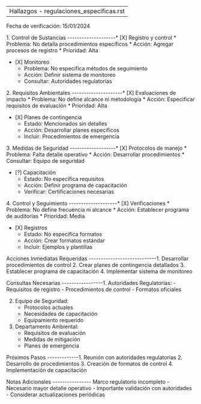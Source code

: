 |                                          |
|------------------------------------------|
| Hallazgos - regulaciones_especificas.rst |

Fecha de verificación: 15/01/2024

1\. Control de Sustancias --------------------\* \[X\] Registro y
control \* Problema: No detalla procedimientos específicos \* Acción:
Agregar procesos de registro \* Prioridad: Alta

- \[X\] Monitoreo  
  - Problema: No especifica métodos de seguimiento
  - Acción: Definir sistema de monitoreo
  - Consultar: Autoridades regulatorias

2\. Requisitos Ambientales ---------------------\* \[X\] Evaluaciones de
impacto \* Problema: No define alcance ni metodología \* Acción:
Especificar requisitos de evaluación \* Prioridad: Alta

- \[X\] Planes de contingencia  
  - Estado: Mencionados sin detalles
  - Acción: Desarrollar planes específicos
  - Incluir: Procedimientos de emergencia

3\. Medidas de Seguridad -------------------\* \[X\] Protocolos de
manejo \* Problema: Falta detalle operativo \* Acción: Desarrollar
procedimientos \* Consultar: Equipo de seguridad

- \[?\] Capacitación  
  - Estado: No especifica requisitos
  - Acción: Definir programa de capacitación
  - Verificar: Certificaciones necesarias

4\. Control y Seguimiento --------------------\* \[X\] Verificaciones \*
Problema: No define frecuencia ni alcance \* Acción: Establecer programa
de auditorías \* Prioridad: Media

- \[X\] Registros  
  - Estado: No especifica formatos
  - Acción: Crear formatos estándar
  - Incluir: Ejemplos y plantillas

Acciones Inmediatas Requeridas ----------------------------1.
Desarrollar procedimientos de control 2. Crear planes de contingencia
detallados 3. Establecer programa de capacitación 4. Implementar sistema
de monitoreo

Consultas Necesarias -----------------1. Autoridades Regulatorias: -
Requisitos de registro - Procedimientos de control - Formatos oficiales

2.  Equipo de Seguridad:
    - Protocolos actuales
    - Necesidades de capacitación
    - Equipamiento requerido
3.  Departamento Ambiental:
    - Requisitos de evaluación
    - Medidas de mitigación
    - Planes de emergencia

Próximos Pasos -------------1. Reunión con autoridades regulatorias 2.
Desarrollo de procedimientos 3. Creación de formatos de control 4.
Implementación de capacitación

Notas Adicionales ---------------- Marco regulatorio incompleto -
Necesario mayor detalle operativo - Importante validación con
autoridades - Considerar actualizaciones periódicas
